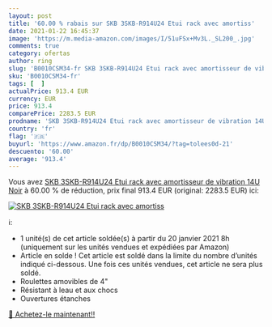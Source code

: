 ```yaml
---
layout: post
title: '60.00 % rabais sur SKB 3SKB-R914U24 Etui rack avec amortiss'
date: 2021-01-22 16:45:37
image: 'https://m.media-amazon.com/images/I/51uFSx+Mv3L._SL200_.jpg'
comments: true
category: ofertas
author: ring
slug: 'B0010CSM34-fr SKB 3SKB-R914U24 Etui rack avec amortisseur de vibration...'
sku: 'B0010CSM34-fr'
tags: [  ]
actualPrice: 913.4 EUR
currency: EUR
price: 913.4
comparePrice: 2283.5 EUR
prodname: 'SKB 3SKB-R914U24 Etui rack avec amortisseur de vibration 14U Noir'
country: 'fr'
flag: '🇫🇷'
buyurl: 'https://www.amazon.fr/dp/B0010CSM34/?tag=tolees0d-21'
descuento: '60.00'
average: '913.4'
---
```


Vous avez [SKB 3SKB-R914U24 Etui rack avec amortisseur de vibration 14U Noir](https://www.amazon.fr/dp/B0010CSM34/?tag=tolees0d-21)  à  60.00 % de réduction, prix final  913.4 EUR (original: 2283.5 EUR) ici:

[![SKB 3SKB-R914U24 Etui rack avec amortiss](https://m.media-amazon.com/images/I/51uFSx+Mv3L._SL200_.jpg)](https://www.amazon.fr/dp/B0010CSM34/?tag=tolees0d-21)

ℹ️:

- 1 unité(s) de cet article soldée(s) à partir du 20 janvier 2021 8h (uniquement sur les unités vendues et expédiées par Amazon)
- Article en solde ! Cet article est soldé dans la limite du nombre d’unités indiqué ci-dessous. Une fois ces unités vendues, cet article ne sera plus soldé.
- Roulettes amovibles de 4"
- Résistant à leau et aux chocs
- Ouvertures étanches

[🛒 Achetez-le maintenant!!](https://www.amazon.fr/dp/B0010CSM34/?tag=tolees0d-21)
